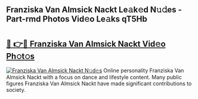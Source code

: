 ## Franziska Van Almsick Nackt Le𝚊k𝚎d N𝚞𝚍es - Part-rmd Photos Vid𝚎o Le𝚊ks qT5Hb

# <h2><a href="http://fb0c19c.evod.top/?m=Franziska+Van+Almsick+Nackt">🔗 👉🔴 Franziska Van Almsick Nackt Vid𝚎o Ph𝚘t𝚘s</a></h2>

[![Franziska Van Almsick Nackt N𝚞d𝚎s](https://i.imgur.com/8V9OHl7.gif)](http://fb0c19c.evod.top/?m=Franziska+Van+Almsick+Nackt)
Online personality Franziska Van Almsick Nackt with a focus on dance and lifestyle content. Many public figures Franziska Van Almsick Nackt have made significant contributions to society. 
